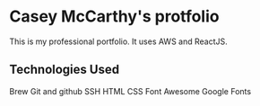 # Casey McCarthy's protfolio 

This is my professional portfolio. It uses AWS and ReactJS.

## Technologies Used

Brew
Git and github
SSH
HTML
CSS
Font Awesome
Google Fonts
